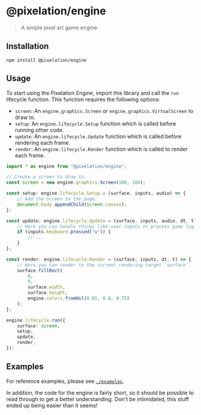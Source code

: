 # @pixelation/engine

> A simple pixel art game engine.

## Installation

```shell
npm install @pixelation/engine
```

## Usage

To start using the Pixelation Engine, import this library and call the `run` lifecycle function.
This function requires the following options:

-   `screen`: An `engine.graphics.Screen` or `engine.graphics.VirtualScreen` to draw to.
-   `setup`: An `engine.lifecycle.Setup` function which is called before running other code.
-   `update`: An `engine.lifecycle.Update` function which is called before rendering each frame.
-   `render`: An `engine.lifecycle.Render` function which is called to render each frame.

```ts
import * as engine from "@pixelation/engine";

// Create a screen to draw to.
const screen = new engine.graphics.Screen(100, 100);

const setup: engine.lifecycle.Setup = (surface, inputs, audio) => {
    // Add the screen to the page.
    document.body.appendChild(screen.canvas);
};

const update: engine.lifecycle.Update = (surface, inputs, audio, dt, t) => {
    // Here you can handle things like user inputs or process game logic.
    if (inputs.keyboard.pressed("w")) {
        // ...
    }
};

const render: engine.lifecycle.Render = (surface, inputs, dt, t) => {
    // Here you can render to the current rendering target `surface`.
    surface.fillRect(
        0,
        0,
        surface.width,
        surface.height,
        engine.colors.fromHsl(0.65, 0.8, 0.75)
    );
};

engine.lifecycle.run({
    surface: screen,
    setup,
    update,
    render,
});
```

## Examples

For reference examples, please see [`./examples`](./examples).

In addition, the code for the engine is fairly short, so it should be possible to read through to
get a better understanding. Don't be intimidated, this stuff ended up being easier than it seems!
